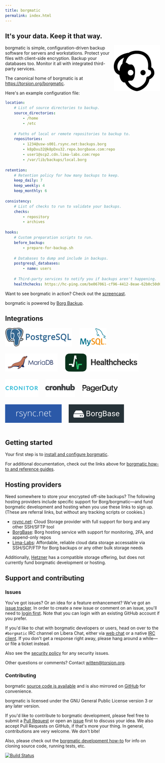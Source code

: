 ```yaml
---
title: borgmatic
permalink: index.html
---
```


## It's your data. Keep it that way.

<img src="docs/static/borgmatic.png" alt="borgmatic logo" width="150px" style="float: right; padding-left: 1em;">

borgmatic is simple, configuration-driven backup software for servers and
workstations. Protect your files with client-side encryption. Backup your
databases too. Monitor it all with integrated third-party services.

The canonical home of borgmatic is at <a href="https://torsion.org/borgmatic">https://torsion.org/borgmatic</a>.

Here's an example configuration file:

```yaml
location:
    # List of source directories to backup.
    source_directories:
        - /home
        - /etc

    # Paths of local or remote repositories to backup to.
    repositories:
        - 1234@usw-s001.rsync.net:backups.borg
        - k8pDxu32@k8pDxu32.repo.borgbase.com:repo
        - user1@scp2.cdn.lima-labs.com:repo
        - /var/lib/backups/local.borg

retention:
    # Retention policy for how many backups to keep.
    keep_daily: 7
    keep_weekly: 4
    keep_monthly: 6

consistency:
    # List of checks to run to validate your backups.
    checks:
        - repository
        - archives

hooks:
    # Custom preparation scripts to run.
    before_backup:
        - prepare-for-backup.sh

    # Databases to dump and include in backups.
    postgresql_databases:
        - name: users

    # Third-party services to notify you if backups aren't happening.
    healthchecks: https://hc-ping.com/be067061-cf96-4412-8eae-62b0c50d6a8c
```

Want to see borgmatic in action? Check out the <a
href="https://asciinema.org/a/203761" target="_blank">screencast</a>.

<script src="https://asciinema.org/a/203761.js" id="asciicast-203761" async></script>

borgmatic is powered by [Borg Backup](https://www.borgbackup.org/).

## Integrations

<a href="https://www.postgresql.org/"><img src="docs/static/postgresql.png" alt="PostgreSQL" height="60px" style="margin-bottom:20px;"></a>&nbsp;&nbsp;&nbsp;&nbsp;&nbsp;
<a href="https://www.mysql.com/"><img src="docs/static/mysql.png" alt="MySQL" height="60px" style="margin-bottom:20px;"></a>&nbsp;&nbsp;&nbsp;&nbsp;&nbsp;
<a href="https://mariadb.com/"><img src="docs/static/mariadb.png" alt="MariaDB" height="60px" style="margin-bottom:20px;"></a>&nbsp;&nbsp;&nbsp;&nbsp;&nbsp;
<a href="https://healthchecks.io/"><img src="docs/static/healthchecks.png" alt="Healthchecks" height="60px" style="margin-bottom:20px;"></a>&nbsp;&nbsp;&nbsp;&nbsp;&nbsp;
<a href="https://cronitor.io/"><img src="docs/static/cronitor.png" alt="Cronitor" height="60px" style="margin-bottom:20px;"></a>&nbsp;&nbsp;&nbsp;&nbsp;&nbsp;
<a href="https://cronhub.io/"><img src="docs/static/cronhub.png" alt="Cronhub" height="60px" style="margin-bottom:20px;"></a>&nbsp;&nbsp;&nbsp;&nbsp;&nbsp;
<a href="https://www.pagerduty.com/"><img src="docs/static/pagerduty.png" alt="PagerDuty" height="60px" style="margin-bottom:20px;"></a>&nbsp;&nbsp;&nbsp;&nbsp;&nbsp;
<a href="https://www.rsync.net/cgi-bin/borg.cgi?campaign=borg&adgroup=borgmatic"><img src="docs/static/rsyncnet.png" alt="rsync.net" height="60px" style="margin-bottom:20px;"></a>&nbsp;&nbsp;&nbsp;&nbsp;&nbsp;
<a href="https://www.borgbase.com/?utm_source=borgmatic"><img src="docs/static/borgbase.png" alt="BorgBase" height="60px" style="margin-bottom:20px;"></a>&nbsp;&nbsp;&nbsp;&nbsp;&nbsp;


## Getting started

Your first step is to [install and configure
borgmatic](https://torsion.org/borgmatic/docs/how-to/set-up-backups/).

For additional documentation, check out the links above for <a
href="https://torsion.org/borgmatic/#documentation">borgmatic how-to and
reference guides</a>.


## Hosting providers

Need somewhere to store your encrypted off-site backups? The following hosting
providers include specific support for Borg/borgmatic—and fund borgmatic
development and hosting when you use these links to sign up. (These are
referral links, but without any tracking scripts or cookies.)

<ul>
 <li class="referral"><a href="https://www.rsync.net/cgi-bin/borg.cgi?campaign=borg&adgroup=borgmatic">rsync.net</a>: Cloud Storage provider with full support for borg and any other SSH/SFTP tool</li>
 <li class="referral"><a href="https://www.borgbase.com/?utm_source=borgmatic">BorgBase</a>: Borg hosting service with support for monitoring, 2FA, and append-only repos</li>
 <li class="referral"><a href="https://storage.lima-labs.com/special-pricing-offer-for-borgmatic-users/">Lima-Labs</a>: Affordable, reliable cloud data storage accessable via SSH/SCP/FTP for Borg backups or any other bulk storage needs</li>
</ul>

Additionally, [Hetzner](https://www.hetzner.com/storage/storage-box) has a
compatible storage offering, but does not currently fund borgmatic
development or hosting.

## Support and contributing

### Issues

You've got issues? Or an idea for a feature enhancement? We've got an [issue
tracker](https://projects.torsion.org/borgmatic-collective/borgmatic/issues). In order to
create a new issue or comment on an issue, you'll need to [login
first](https://projects.torsion.org/user/login). Note that you can login with
an existing GitHub account if you prefer.

If you'd like to chat with borgmatic developers or users, head on over to the
`#borgmatic` IRC channel on Libera Chat, either via <a
href="https://web.libera.chat/#borgmatic">web chat</a> or a
native <a href="ircs://irc.libera.chat:6697">IRC client</a>. If you
don't get a response right away, please hang around a while—or file a ticket
instead.

Also see the [security
policy](https://torsion.org/borgmatic/docs/security-policy/) for any security
issues.

Other questions or comments? Contact
[witten@torsion.org](mailto:witten@torsion.org).


### Contributing

borgmatic [source code is
available](https://projects.torsion.org/borgmatic-collective/borgmatic) and is also mirrored
on [GitHub](https://github.com/borgmatic-collective/borgmatic) for convenience.

borgmatic is licensed under the GNU General Public License version 3 or any
later version.

If you'd like to contribute to borgmatic development, please feel free to
submit a [Pull Request](https://projects.torsion.org/borgmatic-collective/borgmatic/pulls)
or open an [issue](https://projects.torsion.org/borgmatic-collective/borgmatic/issues) first
to discuss your idea. We also accept Pull Requests on GitHub, if that's more
your thing. In general, contributions are very welcome. We don't bite! 

Also, please check out the [borgmatic development
how-to](https://torsion.org/borgmatic/docs/how-to/develop-on-borgmatic/) for
info on cloning source code, running tests, etc.

<a href="https://build.torsion.org/witten/borgmatic" alt="build status">![Build Status](https://build.torsion.org/api/badges/witten/borgmatic/status.svg?ref=refs/heads/master)</a>

